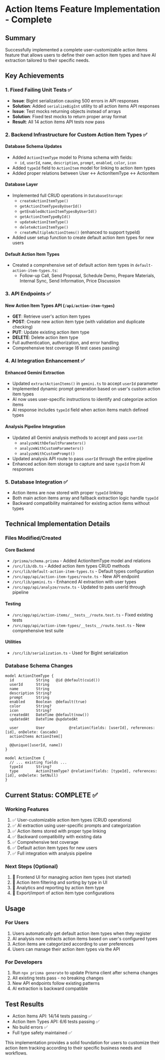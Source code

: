 # Action Items Feature Implementation - Complete

## Summary

Successfully implemented a complete user-customizable action items feature that allows users to define their own action item types and have AI extraction tailored to their specific needs.

## Key Achievements

### 1. Fixed Failing Unit Tests ✅
- **Issue**: BigInt serialization causing 500 errors in API responses
- **Solution**: Added `serializeBigInt` utility to all action items API responses
- **Issue**: Test mocks returning objects instead of arrays
- **Solution**: Fixed test mocks to return proper array format
- **Result**: All 14 action items API tests now pass

### 2. Backend Infrastructure for Custom Action Item Types ✅

#### Database Schema Updates
- Added `ActionItemType` model to Prisma schema with fields:
  - `id`, `userId`, `name`, `description`, `prompt`, `enabled`, `color`, `icon`
- Added `typeId` field to `ActionItem` model for linking to action item types
- Added proper relations between User ↔ ActionItemType ↔ ActionItem

#### Database Layer
- Implemented full CRUD operations in `DatabaseStorage`:
  - `createActionItemType()`
  - `getActionItemTypesByUserId()`
  - `getEnabledActionItemTypesByUserId()`
  - `getActionItemTypeById()`
  - `updateActionItemType()`
  - `deleteActionItemType()`
  - `createMultipleActionItems()` (enhanced to support typeId)
- Added user setup function to create default action item types for new users

#### Default Action Item Types
- Created a comprehensive set of default action item types in `default-action-item-types.ts`:
  - Follow-up Call, Send Proposal, Schedule Demo, Prepare Materials, Internal Sync, Send Information, Price Discussion

### 3. API Endpoints ✅

#### New Action Item Types API (`/api/action-item-types`)
- **GET**: Retrieve user's action item types
- **POST**: Create new action item type (with validation and duplicate checking)
- **PUT**: Update existing action item type
- **DELETE**: Delete action item type
- Full authentication, authorization, and error handling
- Comprehensive test coverage (6 test cases passing)

### 4. AI Integration Enhancement ✅

#### Enhanced Gemini Extraction
- Updated `extractActionItems()` in `gemini.ts` to accept `userId` parameter
- Implemented dynamic prompt generation based on user's custom action item types
- AI now uses user-specific instructions to identify and categorize action items
- AI response includes `typeId` field when action items match defined types

#### Analysis Pipeline Integration
- Updated all Gemini analysis methods to accept and pass `userId`:
  - `analyzeWithDefaultParameters()`
  - `analyzeWithCustomParameters()`
  - `analyzeWithCustomPrompt()`
- Updated analysis API route to pass `userId` through the entire pipeline
- Enhanced action item storage to capture and save `typeId` from AI responses

### 5. Database Integration ✅
- Action items are now stored with proper `typeId` linking
- Both main action items array and fallback extraction logic handle `typeId`
- Backward compatibility maintained for existing action items without types

## Technical Implementation Details

### Files Modified/Created

#### Core Backend
- `/prisma/schema.prisma` - Added ActionItemType model and relations
- `/src/lib/db.ts` - Added action item types CRUD methods
- `/src/lib/default-action-item-types.ts` - Default types configuration
- `/src/app/api/action-item-types/route.ts` - New API endpoint
- `/src/lib/gemini.ts` - Enhanced AI extraction with user types
- `/src/app/api/analyze/route.ts` - Updated to pass userId through pipeline

#### Testing
- `/src/app/api/action-items/__tests__/route.test.ts` - Fixed existing tests
- `/src/app/api/action-item-types/__tests__/route.test.ts` - New comprehensive test suite

#### Utilities
- `/src/lib/serialization.ts` - Used for BigInt serialization

### Database Schema Changes
```prisma
model ActionItemType {
  id          String   @id @default(cuid())
  userId      String
  name        String
  description String?
  prompt      String
  enabled     Boolean  @default(true)
  color       String?
  icon        String?
  createdAt   DateTime @default(now())
  updatedAt   DateTime @updatedAt

  user        User           @relation(fields: [userId], references: [id], onDelete: Cascade)
  actionItems ActionItem[]

  @@unique([userId, name])
}

model ActionItem {
  // ... existing fields ...
  typeId      String?
  type        ActionItemType? @relation(fields: [typeId], references: [id], onDelete: SetNull)
}
```

## Current Status: COMPLETE ✅

### Working Features
1. ✅ User-customizable action item types (CRUD operations)
2. ✅ AI extraction using user-specific prompts and categorization
3. ✅ Action items stored with proper type linking
4. ✅ Backward compatibility with existing data
5. ✅ Comprehensive test coverage
6. ✅ Default action item types for new users
7. ✅ Full integration with analysis pipeline

### Next Steps (Optional)
1. 🔄 Frontend UI for managing action item types (not started)
2. 🔄 Action item filtering and sorting by type in UI
3. 🔄 Analytics and reporting by action item type
4. 🔄 Export/import of action item type configurations

## Usage

### For Users
1. Users automatically get default action item types when they register
2. AI analysis now extracts action items based on user's configured types
3. Action items are categorized according to user preferences
4. Users can manage their action item types via the API

### For Developers
1. Run `npx prisma generate` to update Prisma client after schema changes
2. All existing tests pass - no breaking changes
3. New API endpoints follow existing patterns
4. AI extraction is backward compatible

## Test Results
- Action Items API: 14/14 tests passing ✅
- Action Item Types API: 6/6 tests passing ✅
- No build errors ✅
- Full type safety maintained ✅

This implementation provides a solid foundation for users to customize their action item tracking according to their specific business needs and workflows.
